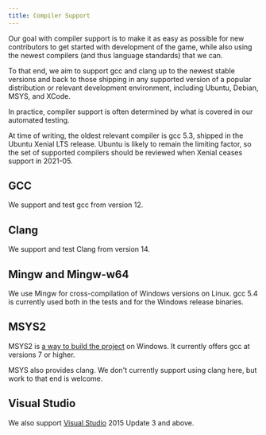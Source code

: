 ```yaml
---
title: Compiler Support
---
```


Our goal with compiler support is to make it as easy as possible for new contributors to get started
with development of the game, while also using the newest compilers (and thus language standards)
that we can.

To that end, we aim to support gcc and clang up to the newest stable versions and back to those
shipping in any supported version of a popular distribution or relevant development environment,
including Ubuntu, Debian, MSYS, and XCode.

In practice, compiler support is often determined by what is covered in our automated testing.

At time of writing, the oldest relevant compiler is gcc 5.3, shipped in the Ubuntu Xenial LTS
release. Ubuntu is likely to remain the limiting factor, so the set of supported compilers should be
reviewed when Xenial ceases support in 2021-05.

## GCC

We support and test gcc from version 12.

## Clang

We support and test Clang from version 14.

## Mingw and Mingw-w64

We use Mingw for cross-compilation of Windows versions on Linux. gcc 5.4 is currently used both in
the tests and for the Windows release binaries.

## MSYS2

MSYS2 is [a way to build the project](../guides/Compiling/msys) on Windows. It currently offers gcc
at versions 7 or higher.

MSYS also provides clang. We don't currently support using clang here, but work to that end is
welcome.

## Visual Studio

We also support [Visual Studio](../guides/Compiling/vs) 2015 Update 3 and above.

